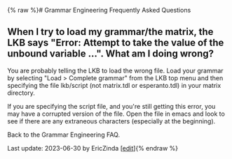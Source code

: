 {% raw %}# Grammar Engineering Frequently Asked Questions

## When I try to load my grammar/the matrix, the LKB says "Error: Attempt to take the value of the unbound variable ...". What am I doing wrong?

You are probably telling the LKB to load the wrong file. Load your
grammar by selecting "Load &gt; Complete grammar" from the LKB top menu
and then specifying the file lkb/script (not matrix.tdl or
esperanto.tdl) in your matrix directory.

If you are specifying the script file, and you're still getting this
error, you may have a corrupted version of the file. Open the file in
emacs and look to see if there are any extraneous characters (especially
at the beginning).

Back to the Grammar Engineering FAQ.

Last update: 2023-06-30 by EricZinda [[edit](https://github.com/delph-in/docs/wiki/GeFaqLoadScript/_edit)]{% endraw %}